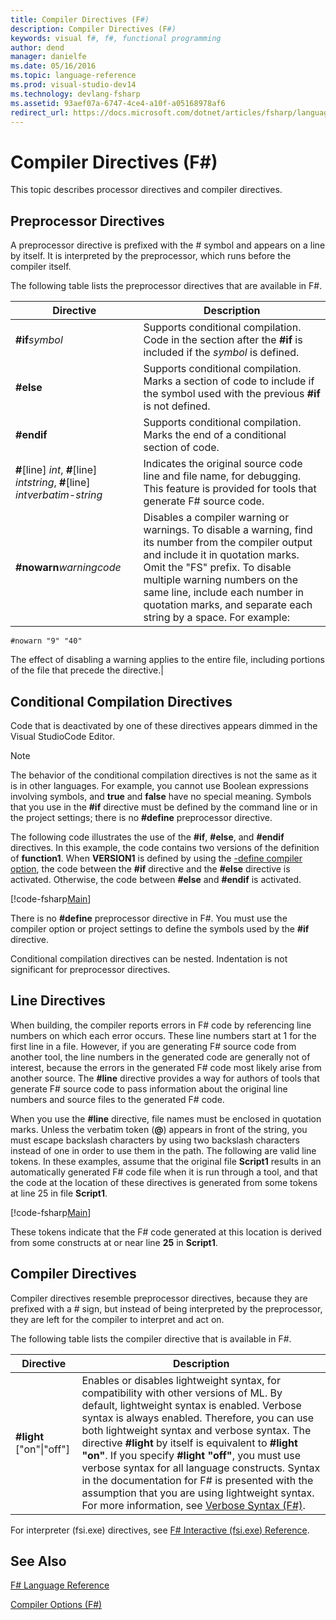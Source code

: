 ```yaml
---
title: Compiler Directives (F#)
description: Compiler Directives (F#)
keywords: visual f#, f#, functional programming
author: dend
manager: danielfe
ms.date: 05/16/2016
ms.topic: language-reference
ms.prod: visual-studio-dev14
ms.technology: devlang-fsharp
ms.assetid: 93aef07a-6747-4ce4-a10f-a05168978af6
redirect_url: https://docs.microsoft.com/dotnet/articles/fsharp/language-reference/compiler-directives 
---
```


# Compiler Directives (F#)

This topic describes processor directives and compiler directives.


## Preprocessor Directives
A preprocessor directive is prefixed with the # symbol and appears on a line by itself. It is interpreted by the preprocessor, which runs before the compiler itself.

The following table lists the preprocessor directives that are available in F#.


|                                                                         Directive                                                                          |                                                                                                                                                   Description                                                                                                                                                    |
|------------------------------------------------------------------------------------------------------------------------------------------------------------|------------------------------------------------------------------------------------------------------------------------------------------------------------------------------------------------------------------------------------------------------------------------------------------------------------------|
|                                                            <strong>#if</strong><em>symbol</em>                                                             |                                                                                       Supports conditional compilation. Code in the section after the <strong>#if</strong> is included if the <em>symbol</em> is defined.                                                                                        |
|                                                                   <strong>#else</strong>                                                                   |                                                                                  Supports conditional compilation. Marks a section of code to include if the symbol used with the previous <strong>#if</strong> is not defined.                                                                                  |
|                                                                  <strong>#endif</strong>                                                                   |                                                                                                                Supports conditional compilation. Marks the end of a conditional section of code.                                                                                                                 |
| <strong>#</strong>[line] <em>int</em>, <strong>#</strong>[line] <em>int</em><em>string</em>, <strong>#</strong>[line] <em>int</em><em>verbatim-string</em> |                                                                                      Indicates the original source code line and file name, for debugging. This feature is provided for tools that generate F# source code.                                                                                      |
|                                                        <strong>#nowarn</strong><em>warningcode</em>                                                        | Disables a compiler warning or warnings. To disable a warning, find its number from the compiler output and include it in quotation marks. Omit the "FS" prefix. To disable multiple warning numbers on the same line, include each number in quotation marks, and separate each string by a space. For example: |

`#nowarn "9" "40"`


The effect of disabling a warning applies to the entire file, including portions of the file that precede the directive.|

## Conditional Compilation Directives
Code that is deactivated by one of these directives appears dimmed in the Visual StudioCode Editor.


> [!NOTE]
> The behavior of the conditional compilation directives is not the same as it is in other languages. For example, you cannot use Boolean expressions involving symbols, and **true** and **false** have no special meaning. Symbols that you use in the **#if** directive must be defined by the command line or in the project settings; there is no **#define** preprocessor directive.


The following code illustrates the use of the **#if**, **#else**, and **#endif** directives. In this example, the code contains two versions of the definition of **function1**. When **VERSION1** is defined by using the [-define compiler option](https://msdn.microsoft.com/library/434394ae-0d4a-459c-a684-bffede519a04), the code between the **#if** directive and the **#else** directive is activated. Otherwise, the code between **#else** and **#endif** is activated.

[!code-fsharp[Main](snippets/fslangref2/snippet7301.fs)]

There is no **#define** preprocessor directive in F#. You must use the compiler option or project settings to define the symbols used by the **#if** directive.

Conditional compilation directives can be nested. Indentation is not significant for preprocessor directives.


## Line Directives
When building, the compiler reports errors in F# code by referencing line numbers on which each error occurs. These line numbers start at 1 for the first line in a file. However, if you are generating F# source code from another tool, the line numbers in the generated code are generally not of interest, because the errors in the generated F# code most likely arise from another source. The **#line** directive provides a way for authors of tools that generate F# source code to pass information about the original line numbers and source files to the generated F# code.

When you use the **#line** directive, file names must be enclosed in quotation marks. Unless the verbatim token (**@**) appears in front of the string, you must escape backslash characters by using two backslash characters instead of one in order to use them in the path. The following are valid line tokens. In these examples, assume that the original file **Script1** results in an automatically generated F# code file when it is run through a tool, and that the code at the location of these directives is generated from some tokens at line 25 in file **Script1**.

[!code-fsharp[Main](snippets/fslangref2/snippet7303.fs)]

These tokens indicate that the F# code generated at this location is derived from some constructs at or near line **25** in **Script1**.


## Compiler Directives
Compiler directives resemble preprocessor directives, because they are prefixed with a # sign, but instead of being interpreted by the preprocessor, they are left for the compiler to interpret and act on.

The following table lists the compiler directive that is available in F#.


|                 Directive                 |                                                                                                                                                                                                                                                                                                                    Description                                                                                                                                                                                                                                                                                                                     |
|-------------------------------------------|----------------------------------------------------------------------------------------------------------------------------------------------------------------------------------------------------------------------------------------------------------------------------------------------------------------------------------------------------------------------------------------------------------------------------------------------------------------------------------------------------------------------------------------------------------------------------------------------------------------------------------------------------|
| <strong>#light</strong> ["on"&#124;"off"] | Enables or disables lightweight syntax, for compatibility with other versions of ML. By default, lightweight syntax is enabled. Verbose syntax is always enabled. Therefore, you can use both lightweight syntax and verbose syntax. The directive <strong>#light</strong> by itself is equivalent to <strong>#light "on"</strong>. If you specify <strong>#light "off"</strong>, you must use verbose syntax for all language constructs. Syntax in the documentation for F# is presented with the assumption that you are using lightweight syntax. For more information, see [Verbose Syntax &#40;F&#35;&#41;](Verbose-Syntax-%5BFSharp%5D.md). |

For interpreter (fsi.exe) directives, see [F&#35; Interactive &#40;fsi.exe&#41; Reference](FSharp-Interactive-%5Bfsi.exe%5D-Reference.md).


## See Also
[F&#35; Language Reference](FSharp-Language-Reference.md)

[Compiler Options &#40;F&#35;&#41;](Compiler-Options-%5BFSharp%5D.md)

